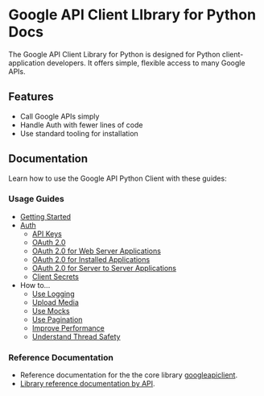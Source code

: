 # Google API Client LIbrary for Python Docs

 The Google API Client Library for Python is designed for Python
client-application developers. It offers simple, flexible
access to many Google APIs.

## Features

- Call Google APIs simply
- Handle Auth with fewer lines of code
- Use standard tooling for installation

## Documentation

Learn how to use the Google API Python Client with these guides:

### Usage Guides

- [Getting Started](start.md)
- [Auth](auth.md)
  - [API Keys](api-keys.md)
  - [OAuth 2.0](oauth.md)
  - [OAuth 2.0 for Web Server Applications](oauth-web.md)
  - [OAuth 2.0 for Installed Applications](oauth-installed.md)
  - [OAuth 2.0 for Server to Server Applications](oauth-server.md)
  - [Client Secrets](client-secrets.md)
- How to...
  - [Use Logging](logging.md)
  - [Upload Media](media.md)
  - [Use Mocks](mocks.md)
  - [Use Pagination](pagination.md)
  - [Improve Performance](performance.md)
  - [Understand Thread Safety](thread_safety.md)

### Reference Documentation

- Reference documentation for the the core library [googleapiclient](http://googleapis.github.io/google-api-python-client/docs/epy/index.html).
- [Library reference documentation by API](dyn/index.md).
